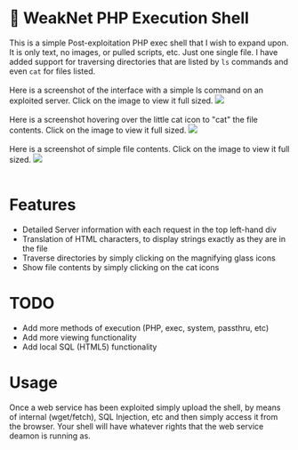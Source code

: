 # &#128026; WeakNet PHP Execution Shell
This is a simple Post-exploitation PHP exec shell that I wish to expand upon. It is only text, no images, or pulled scripts, etc. Just one single file. I have added support for traversing directories that are listed by <code>ls</code> commands and even <code>cat</code> for files listed.<br />
<br />
Here is a screenshot of the interface with a simple ls command on an exploited server. Click on the image to view it full sized.
<img src="https://weaknetlabs.com/images/wpes_0.PNG"/><br /><br />
Here is a screenshot hovering over the little cat icon to "cat" the file contents. Click on the image to view it full sized.
<img src="https://weaknetlabs.com/images/wpes_1.png"/><br /><br />
Here is a screenshot of simple file contents. Click on the image to view it full sized.
<img src="https://weaknetlabs.com/images/wpes_2.PNG"/><br /><br />

# Features

<ul>
  <li>Detailed Server information with each request in the top left-hand div</li>
  <li>Translation of HTML characters, to display strings exactly as they are in the file</li>
  <li>Traverse directories by simply clicking on the magnifying glass icons</li>
  <li>Show file contents by simply clicking on the cat icons</li>
</ul>

# TODO
<ul>
  <li>Add more methods of execution (PHP, exec, system, passthru, etc)</li>
  <li>Add more viewing functionality</li>
  <li>Add local SQL (HTML5) functionality</li>
</ul>

# Usage
Once a web service has been exploited simply upload the shell, by means of internal (wget/fetch), SQL Injection, etc and then simply access it from the browser. Your shell will have whatever rights that the web service deamon is running as.
